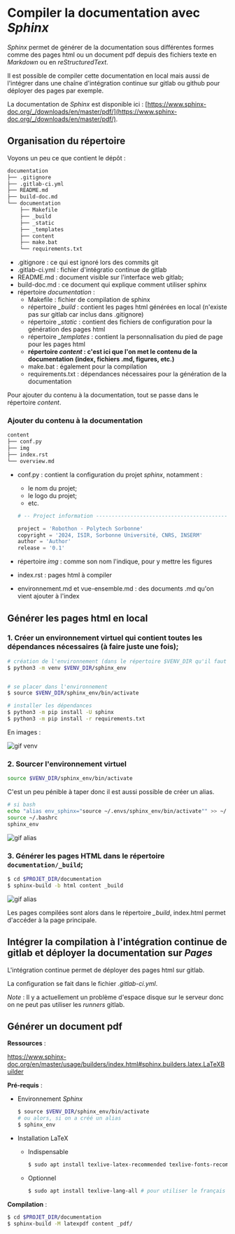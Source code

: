 # Compiler la documentation avec *Sphinx*

*Sphinx* permet de générer de la documentation sous différentes formes comme des pages html ou un document pdf depuis des fichiers texte en *Markdown* ou en *reStructuredText*.

Il est possible de compiler cette documentation en local mais aussi de l'intégrer dans une chaîne d'intégration continue sur gitlab ou github pour déployer des pages par exemple.

La documentation de *Sphinx* est disponible ici : [https://www.sphinx-doc.org/_/downloads/en/master/pdf/](https://www.sphinx-doc.org/_/downloads/en/master/pdf/).

## Organisation du répertoire

Voyons un peu ce que contient le dépôt :

```bash 
documentation
├── .gitignore
├── .gitlab-ci.yml
├── README.md
├── build-doc.md
└── documentation
    ├── Makefile
    ├── _build
    ├── _static
    ├── _templates
    ├── content
    ├── make.bat
    └── requirements.txt
```

* .gitignore : ce qui est ignoré lors des commits git
* .gitlab-ci.yml : fichier d'intégratio continue de gitlab
* README.md : document visible sur l'interface web gitlab;
* build-doc.md : ce document qui explique comment utiliser sphinx
* répertoire *documentation* :
    * Makefile : fichier de compilation de sphinx
    * répertoire *_build* : contient les pages html générées en local (n'existe pas sur gitlab car inclus dans .gitignore)
    * répertoire *_static* : contient des fichiers de configuration pour la génération des pages html
    * répertoire *_templates* : contient la personnalisation du pied de page pour les pages html
    * **répertoire *content* : c'est ici que l'on met le contenu de la documentation (index, fichiers .md, figures, etc.)**
    * make.bat : également pour la compilation
    * requirements.txt : dépendances nécessaires pour la génération de la documentation

Pour ajouter du contenu à la documentation, tout se passe dans le répertoire *content*.

### Ajouter du contenu à la documentation

```bash
content
├── conf.py
├── img
├── index.rst
└── overview.md
```

* conf.py : contient la configuration du projet *sphinx*, notamment :
    * le nom du projet;
    * le logo du projet;
    * etc.

    ```python
    # -- Project information -----------------------------------------------------

    project = 'Robothon - Polytech Sorbonne'
    copyright = '2024, ISIR, Sorbonne Université, CNRS, INSERM' 
    author = 'Author'
    release = '0.1'
    ```

* répertoire *img* : comme son nom l'indique, pour y mettre les figures
* index.rst : pages html à compiler
* environnement.md et vue-ensemble.md : des documents .md qu'on vient ajouter à l'index

## Générer les pages html en local

### 1. Créer un environnement virtuel qui contient toutes les dépendances nécessaires (à faire juste une fois);

```bash
# création de l'environnement (dans le répertoire $VENV_DIR qu'il faut choisir)
$ python3 -m venv $VENV_DIR/sphinx_env


# se placer dans l'environnement
$ source $VENV_DIR/sphinx_env/bin/activate

# installer les dépendances
$ python3 -m pip install -U sphinx
$ python3 -m pip install -r requirements.txt
```

En images :

![gif venv](./venv.gif)

### 2. Sourcer l'environnement virtuel

```bash
source $VENV_DIR/sphinx_env/bin/activate
```

C'est un peu pénible à taper donc il est aussi possible de créer un alias.

```bash
# si bash
echo "alias env_sphinx="source ~/.envs/sphinx_env/bin/activate"" >> ~/.bashrc 
source ~/.bashrc
sphinx_env 
```
![gif alias](./alias_env.gif)


### 3. Générer les pages HTML dans le répertoire `documentation/_build`;

```bash
$ cd $PROJET_DIR/documentation
$ sphinx-build -b html content _build
```
![gif alias](./sphinx_build.gif)

Les pages compilées sont alors dans le répertoire *_build*, index.html permet d'accéder à la page principale.

## Intégrer la compilation à l'intégration continue de gitlab et déployer la documentation sur *Pages*

L'intégration continue permet de déployer des pages html sur gitlab.

La configuration se fait dans le fichier *.gitlab-ci.yml*.

*Note* : Il y a actuellement un problème d'espace disque sur le serveur donc on ne peut pas utiliser les *runners* gitlab.

## Générer un document pdf

**Ressources** :

https://www.sphinx-doc.org/en/master/usage/builders/index.html#sphinx.builders.latex.LaTeXBuilder

**Pré-requis** :
- Environnement *Sphinx*

    ```bash
    $ source $VENV_DIR/sphinx_env/bin/activate
    # ou alors, si on a créé un alias
    $ sphinx_env
    ```

- Installation LaTeX

    - Indispensable

        ```bash
        $ sudo apt install texlive-latex-recommended texlive-fonts-recommended tex-gyre texlive-latex-extra latexmk
        ```

    - Optionnel

        ```bash
        $ sudo apt install texlive-lang-all # pour utiliser le français avec babel
        ```

**Compilation** :
```bash
$ cd $PROJET_DIR/documentation
$ sphinx-build -M latexpdf content _pdf/
```
